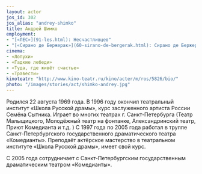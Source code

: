 ```yaml
---
layout: actor
jos_id: 302
jos_alias: "andrey-shimko"
title: Андрей Шимко
employment:
- "[«ЛЕС»](91-les.html): Несчастливцев"
- "[«Сирано де Бержерак»](60-sirano-de-bergerak.html): Сирано де Бержерак"
cinema:
- «Лопухи»
- «Гадкие лебеди»
- «Туда, где живёт счастье»
- «Травести»
kinoteatr: "http://www.kino-teatr.ru/kino/acter/m/ros/5826/bio/"
photo: "/images/stories/act/shimko-andrey.jpg"
---
```


Родился 22 августа 1969 года. В 1996 году окончил театральный институт «Школа Русской драмы», курс заслуженного артиста России Семёна Сытника. Играет во многих театрах г. Санкт-Петербурга (Театр Малыщицкого, Молодёжный театр на фонтанке, Александринский театр, Приют Комедианта и т.д. ) С 1997 года по 2005 года работал в труппе Санкт-Петербургского государственного драматического театра «Комедианты». Преподаёт актёрское мастерство в театральном институте «Школа Русской драмы», имеет свой курс.

С 2005 года сотрудничает с Санкт-Петербургским государственным драматическим театром «Комедианты».
